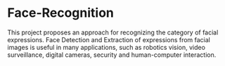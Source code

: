 # Face-Recognition
This project proposes an approach for recognizing the category of facial expressions. Face Detection and Extraction of expressions from facial images is useful in many applications, such as robotics vision, video surveillance, digital cameras, security and human-computer interaction.   
